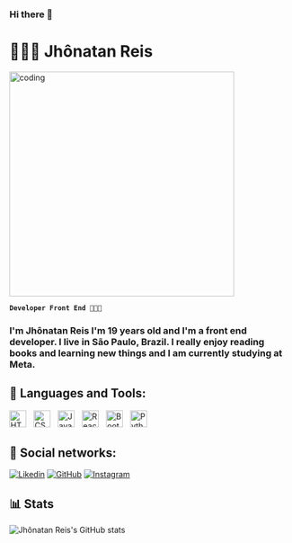 ### Hi there 👋

# 👨🏽‍💻 Jhônatan Reis
<img align = "center" alt="coding" src="https://i.pinimg.com/originals/29/bd/26/29bd261d201e956588ee777d37d26800.gif" align = "400px" width ="400px">



**`Developer Front End 👨🏽‍💻`**

 <p><h3>I'm Jhônatan Reis I'm 19 years old and I'm a front end developer.
I live in São Paulo, Brazil.
I really enjoy reading books and learning new things and I am currently studying at Meta.</h3>
</p>

###  <h2>🧰 Languages and Tools:</h2>

<img align="left" alt="HTML" width="30px" style="padding-right:10px;" src="https://cdn.jsdelivr.net/gh/devicons/devicon/icons/html5/html5-plain.svg" />
<img align="left" alt="CSS" width="30px" style="padding-right:10px;" src="https://cdn.jsdelivr.net/gh/devicons/devicon/icons/css3/css3-plain.svg" />
<img align="left" alt="JavaScript" width="30px" style="padding-right:10px;" src="https://cdn.jsdelivr.net/gh/devicons/devicon/icons/javascript/javascript-plain.svg" />
<img align="left" alt="React" width="30px" style="padding-right:10px;" src="https://cdn.jsdelivr.net/gh/devicons/devicon/icons/react/react-original.svg" />
<img align="left" alt="Bootstrap" width="30px" style="padding-right:10px;" src="https://cdn.jsdelivr.net/gh/devicons/devicon/icons/bootstrap/bootstrap-plain.svg"/>
<img align="left" alt="Python" width="30px" style="padding-right:10px;" src="https://cdn.jsdelivr.net/gh/devicons/devicon/icons/python/python-plain.svg" />
<br>
<br>

### <h2>🚀 Social networks:</h2>
[![Likedin](https://img.shields.io/badge/LinkedIn-0077B5?style=for-the-badge&logo=linkedin&logoColor=white)](http://www.linkedin.com/in/jhônatan-reis-822674249)
[![GitHub](https://img.shields.io/badge/GitHub-100000?style=for-the-badge&logo=github&logoColor=white)](https://github.com/devreiis)
[![Instagram](https://img.shields.io/badge/Instagram-E4405F?style=for-the-badge&logo=instagram&logoColor=white)](https://instagram.com/devreiis?igshid=YmMyMTA2M2Y=)


### <h2>📊 Stats</h2>

![Jhônatan Reis's GitHub stats](https://github-readme-stats.vercel.app/api?username=devreiis&show_icons=true&theme=highcontrast)

